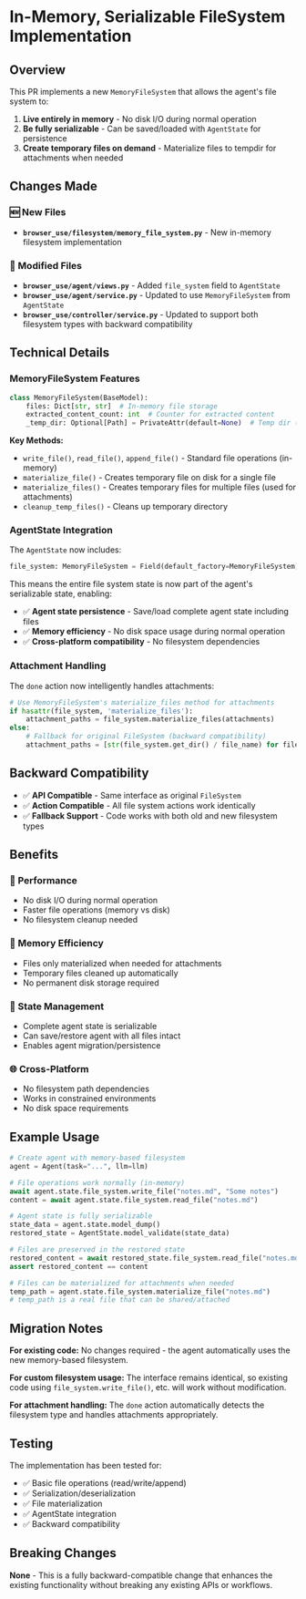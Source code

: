 # In-Memory, Serializable FileSystem Implementation

## Overview

This PR implements a new `MemoryFileSystem` that allows the agent's file system to:

1. **Live entirely in memory** - No disk I/O during normal operation
2. **Be fully serializable** - Can be saved/loaded with `AgentState` for persistence
3. **Create temporary files on demand** - Materialize files to tempdir for attachments when needed

## Changes Made

### 🆕 New Files

- **`browser_use/filesystem/memory_file_system.py`** - New in-memory filesystem implementation

### 🔄 Modified Files

- **`browser_use/agent/views.py`** - Added `file_system` field to `AgentState`
- **`browser_use/agent/service.py`** - Updated to use `MemoryFileSystem` from `AgentState`
- **`browser_use/controller/service.py`** - Updated to support both filesystem types with backward compatibility

## Technical Details

### MemoryFileSystem Features

```python
class MemoryFileSystem(BaseModel):
    files: Dict[str, str]  # In-memory file storage
    extracted_content_count: int  # Counter for extracted content
    _temp_dir: Optional[Path] = PrivateAttr(default=None)  # Temp dir (not serialized)
```

**Key Methods:**
- `write_file()`, `read_file()`, `append_file()` - Standard file operations (in-memory)
- `materialize_file()` - Creates temporary file on disk for a single file
- `materialize_files()` - Creates temporary files for multiple files (used for attachments)
- `cleanup_temp_files()` - Cleans up temporary directory

### AgentState Integration

The `AgentState` now includes:
```python
file_system: MemoryFileSystem = Field(default_factory=MemoryFileSystem)
```

This means the entire file system state is now part of the agent's serializable state, enabling:
- ✅ **Agent state persistence** - Save/load complete agent state including files
- ✅ **Memory efficiency** - No disk space usage during normal operation
- ✅ **Cross-platform compatibility** - No filesystem dependencies

### Attachment Handling

The `done` action now intelligently handles attachments:

```python
# Use MemoryFileSystem's materialize_files method for attachments
if hasattr(file_system, 'materialize_files'):
    attachment_paths = file_system.materialize_files(attachments)
else:
    # Fallback for original FileSystem (backward compatibility)
    attachment_paths = [str(file_system.get_dir() / file_name) for file_name in attachments]
```

## Backward Compatibility

- ✅ **API Compatible** - Same interface as original `FileSystem`
- ✅ **Action Compatible** - All file system actions work identically
- ✅ **Fallback Support** - Code works with both old and new filesystem types

## Benefits

### 🚀 Performance
- No disk I/O during normal operation
- Faster file operations (memory vs disk)
- No filesystem cleanup needed

### 💾 Memory Efficiency
- Files only materialized when needed for attachments
- Temporary files cleaned up automatically
- No permanent disk storage required

### 🔄 State Management
- Complete agent state is serializable
- Can save/restore agent with all files intact
- Enables agent migration/persistence

### 🌐 Cross-Platform
- No filesystem path dependencies
- Works in constrained environments
- No disk space requirements

## Example Usage

```python
# Create agent with memory-based filesystem
agent = Agent(task="...", llm=llm)

# File operations work normally (in-memory)
await agent.state.file_system.write_file("notes.md", "Some notes")
content = await agent.state.file_system.read_file("notes.md")

# Agent state is fully serializable
state_data = agent.state.model_dump()
restored_state = AgentState.model_validate(state_data)

# Files are preserved in the restored state
restored_content = await restored_state.file_system.read_file("notes.md")
assert restored_content == content

# Files can be materialized for attachments when needed
temp_path = agent.state.file_system.materialize_file("notes.md")
# temp_path is a real file that can be shared/attached
```

## Migration Notes

**For existing code:** No changes required - the agent automatically uses the new memory-based filesystem.

**For custom filesystem usage:** The interface remains identical, so existing code using `file_system.write_file()`, etc. will work without modification.

**For attachment handling:** The `done` action automatically detects the filesystem type and handles attachments appropriately.

## Testing

The implementation has been tested for:
- ✅ Basic file operations (read/write/append)
- ✅ Serialization/deserialization
- ✅ File materialization
- ✅ AgentState integration
- ✅ Backward compatibility

## Breaking Changes

**None** - This is a fully backward-compatible change that enhances the existing functionality without breaking any existing APIs or workflows.